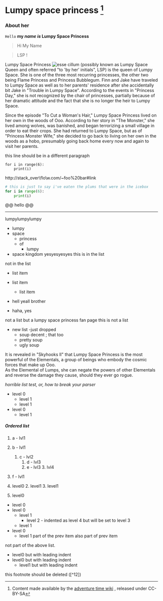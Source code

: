 # Lumpy space princess [^11]

[^11]: Content made available by the
[adventure time wiki](https://adventuretime.fandom.com/wiki/Lumpy_Space_Princess)
, released under CC-BY-SA

### About her

`Hello` **my *name* *is* Lumpy Space Princess**
> Hi
> My
> Name

> LSP !

Lumpy Space Princess ![esse cillum](~/bureau/lsp.png) (possibly known as Lumpy Space Queen and often 
referred "to 'by her' initials", LSP) is the queen of Lumpy Space. She is one 
of the three most recurring princesses, the other two being Flame Princess 
and Princess Bubblegum. Finn and Jake have traveled to Lumpy Space as well 
as to her parents' residence after she accidentally bit Jake in "Trouble 
in Lumpy Space". According to the events in "Princess Day," she is not 
recognized by the chair of princesses, partially because of her dramatic 
attitude and the fact that she is no longer the heir to Lumpy Space. 

Since the episode "To Cut a Woman's Hair," Lumpy Space Princess lived on 
her own in the woods of Ooo. According to her story in "The Monster," she 
lived among wolves, was banished, and began terrorizing a small village in 
order to eat their crops. She had returned to Lumpy Space, but as of 
"Princess Monster Wife," she decided to go back to living on her own in the 
woods as a hobo, presumably going back home every now and again to visit 
her parents. 
             
this line should be in a different paragraph

```
for i in range(6):
    print(i)
```

http://stack_over\\flo\w.com/~foo%20bar#link

```python
# this is just to say i've eaten the plums that were in the icebox
for i in range(6):
    print(i)
```

@@ hello @@ 

-----

lumpylumpylumpy

- lumpy
- space
  - princess
  - of
    - lumpy
- space
kingdom
yesyesyesyes this is in the list

not in the list

- list item
- list item
    - list item
- hell yeall brother

- haha, yes

not a list but a lumpy space princess fan page
this is not a list

- new list
-just dropped
  - soup
decent
; that too
  - pretty soup
  - ugly soup

It is revealed in "Skyhooks II" that Lumpy Space Princess is the most powerful of the Elementals, a group of beings who embody the cosmic forces that make up Ooo. <br> As the Elemental of Lumps, she can negate the powers of other Elementals and reverse the damage they cause, should they ever go rogue.

*horrible list test, or, how to break your parser*

- level 0
   - level 1
   - level 1
- level 0
   - level 1


##### Ordered list
1. a - lvl1
2. b - lvl1
   1. c - lvl2 
      1. d - lvl3 
      2. e - lvl3
         3. lvl4
30. f - lvl1

1. level0
   2. level1
   3. level1
4. level0


- level 0
- level 0
    - level 1
        - level 2
                - indented as level 4 but will be set to level 3
    - level 1
- level 0
    - level 1
part of the prev item
also part of prev item

not part of the above list.

  - level0 but with leading indent
  - level0 but with leading indent
    - level1 but with leading indent


this footnote should be deleted ([^12])

[^222]: this should be deleted too

